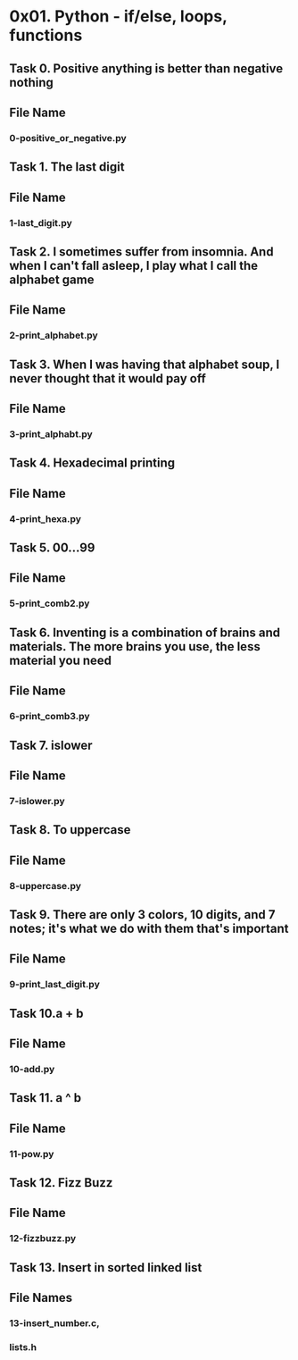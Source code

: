 # 0x01. Python - if/else, loops, functions
## Task 0. Positive anything is better than negative nothing
## File Name
### 0-positive_or_negative.py
## Task 1. The last digit
## File Name
### 1-last_digit.py
## Task 2. I sometimes suffer from insomnia. And when I can't fall asleep, I play what I call the alphabet game
## File Name
### 2-print_alphabet.py
## Task 3. When I was having that alphabet soup, I never thought that it would pay off
## File Name
### 3-print_alphabt.py
## Task 4. Hexadecimal printing
## File Name
### 4-print_hexa.py
## Task 5. 00...99
## File Name
### 5-print_comb2.py
## Task 6. Inventing is a combination of brains and materials. The more brains you use, the less material you need
## File Name
### 6-print_comb3.py
## Task 7. islower
## File Name
### 7-islower.py
## Task 8. To uppercase
## File Name
### 8-uppercase.py
## Task 9. There are only 3 colors, 10 digits, and 7 notes; it's what we do with them that's important
## File Name
### 9-print_last_digit.py
## Task 10.a + b
## File Name
### 10-add.py
## Task 11. a ^ b
## File Name
### 11-pow.py
## Task 12. Fizz Buzz
## File Name
### 12-fizzbuzz.py
## Task 13. Insert in sorted linked list
## File Names
### 13-insert_number.c, 
### lists.h


